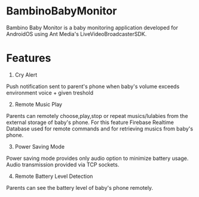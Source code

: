 # BambinoBabyMonitor

Bambino Baby Monitor is a baby monitoring application developed for AndroidOS using Ant Media's LiveVideoBroadcasterSDK. 

# Features

1. Cry Alert

Push notification sent to parent's phone when baby's volume exceeds environment voice + given treshold

2. Remote Music Play

Parents can remotely choose,play,stop or repeat musics/lulabies from the external storage of baby's phone. For this feature Firebase Realtime Database used for remote commands and for retrieving musics from baby's phone.

3. Power Saving Mode

Power saving mode provides only audio option to minimize battery usage. Audio transmission provided via TCP sockets.

4. Remote Battery Level Detection

Parents can see the battery level of baby's phone remotely.






